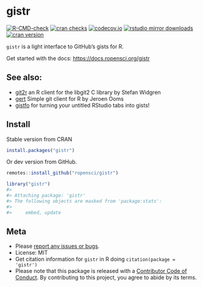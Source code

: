 
<!-- README.md is generated from README.Rmd. Please edit that file -->

# gistr

<!-- badges: start -->

[![R-CMD-check](https://github.com/ropensci/gistr/actions/workflows/R-CMD-check.yaml/badge.svg)](https://github.com/ropensci/gistr/actions/workflows/R-CMD-check.yaml)
[![cran
checks](https://cranchecks.info/badges/worst/gistr)](https://cranchecks.info/pkgs/gistr)
[![codecov.io](https://codecov.io/github/ropensci/gistr/coverage.svg?branch=master)](https://codecov.io/github/ropensci/gistr?branch=master)
[![rstudio mirror
downloads](https://cranlogs.r-pkg.org/badges/gistr)](https://github.com/metacran/cranlogs.app)
[![cran
version](https://www.r-pkg.org/badges/version/gistr)](https://cran.r-project.org/package=gistr)
<!-- badges: end -->

`gistr` is a light interface to GitHub’s gists for R.

Get started with the docs: <https://docs.ropensci.org/gistr>

## See also:

-   [git2r](https://github.com/ropensci/git2r) an R client for the
    libgit2 C library by Stefan Widgren
-   [gert](https://github.com/r-lib/gert) Simple git client for R by
    Jeroen Ooms
-   [gistfo](https://github.com/MilesMcBain/gistfo) for turning your
    untitled RStudio tabs into gists!

## Install

Stable version from CRAN

``` r
install.packages("gistr")
```

Or dev version from GitHub.

``` r
remotes::install_github("ropensci/gistr")
```

``` r
library("gistr")
#> 
#> Attaching package: 'gistr'
#> The following objects are masked from 'package:stats':
#> 
#>     embed, update
```

## Meta

-   Please [report any issues or
    bugs](https://github.com/ropensci/gistr/issues).
-   License: MIT
-   Get citation information for `gistr` in R doing
    `citation(package = 'gistr')`
-   Please note that this package is released with a [Contributor Code
    of Conduct](https://ropensci.org/code-of-conduct/). By contributing
    to this project, you agree to abide by its terms.
